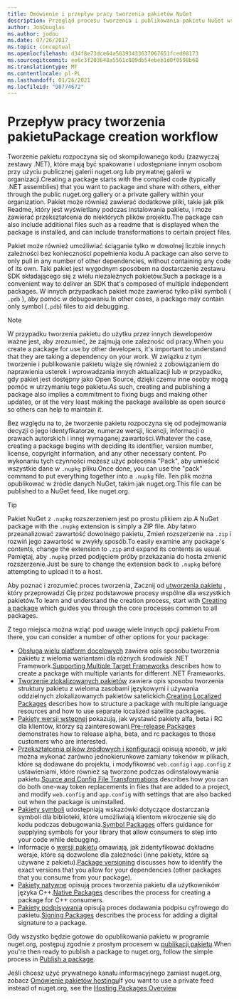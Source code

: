 ```yaml
---
title: Omówienie i przepływ pracy tworzenia pakietów NuGet
description: Przegląd procesu tworzenia i publikowania pakietu NuGet wraz z łączami do innych określonych części procesu.
author: JonDouglas
ms.author: jodou
ms.date: 07/26/2017
ms.topic: conceptual
ms.openlocfilehash: d34f8e73dce64a58393433637067651fced08173
ms.sourcegitcommit: ee6c3f203648a5561c809db54ebeb1d0f0598b68
ms.translationtype: MT
ms.contentlocale: pl-PL
ms.lasthandoff: 01/26/2021
ms.locfileid: "98774672"
---
```

# <a name="package-creation-workflow"></a><span data-ttu-id="744d6-103">Przepływ pracy tworzenia pakietu</span><span class="sxs-lookup"><span data-stu-id="744d6-103">Package creation workflow</span></span>

<span data-ttu-id="744d6-104">Tworzenie pakietu rozpoczyna się od skompilowanego kodu (zazwyczaj zestawy .NET), które mają być spakowane i udostępniane innym osobom przy użyciu publicznej galerii nuget.org lub prywatnej galerii w organizacji.</span><span class="sxs-lookup"><span data-stu-id="744d6-104">Creating a package starts with the compiled code (typically .NET assemblies) that you want to package and share with others, either through the public nuget.org gallery or a private gallery within your organization.</span></span> <span data-ttu-id="744d6-105">Pakiet może również zawierać dodatkowe pliki, takie jak plik Readme, który jest wyświetlany podczas instalowania pakietu, i może zawierać przekształcenia do niektórych plików projektu.</span><span class="sxs-lookup"><span data-stu-id="744d6-105">The package can also include additional files such as a readme that is displayed when the package is installed, and can include transformations to certain project files.</span></span>

<span data-ttu-id="744d6-106">Pakiet może również umożliwiać ściąganie tylko w dowolnej liczbie innych zależności bez konieczności popełnienia kodu.</span><span class="sxs-lookup"><span data-stu-id="744d6-106">A package can also serve to only pull in any number of other dependencies, without containing any code of its own.</span></span> <span data-ttu-id="744d6-107">Taki pakiet jest wygodnym sposobem na dostarczenie zestawu SDK składającego się z wielu niezależnych pakietów.</span><span class="sxs-lookup"><span data-stu-id="744d6-107">Such a package is a convenient way to deliver an SDK that's composed of multiple independent packages.</span></span> <span data-ttu-id="744d6-108">W innych przypadkach pakiet może zawierać tylko pliki symboli ( `.pdb` ), aby pomóc w debugowaniu.</span><span class="sxs-lookup"><span data-stu-id="744d6-108">In other cases, a package may contain only symbol (`.pdb`) files to aid debugging.</span></span>

> [!Note]
> <span data-ttu-id="744d6-109">W przypadku tworzenia pakietu do użytku przez innych deweloperów ważne jest, aby zrozumieć, że zajmują one zależność od pracy.</span><span class="sxs-lookup"><span data-stu-id="744d6-109">When you create a package for use by other developers, it's important to understand that they are taking a dependency on your work.</span></span> <span data-ttu-id="744d6-110">W związku z tym tworzenie i publikowanie pakietu wiąże się również z zobowiązaniem do naprawienia usterek i wprowadzania innych aktualizacji lub w przypadku, gdy pakiet jest dostępny jako Open Source, dzięki czemu inne osoby mogą pomóc w utrzymaniu tego pakietu.</span><span class="sxs-lookup"><span data-stu-id="744d6-110">As such, creating and publishing a package also implies a commitment to fixing bugs and making other updates, or at the very least making the package available as open source so others can help to maintain it.</span></span>

<span data-ttu-id="744d6-111">Bez względu na to, że tworzenie pakietu rozpoczyna się od podejmowania decyzji o jego identyfikatorze, numerze wersji, licencji, informacji o prawach autorskich i innej wymaganej zawartości.</span><span class="sxs-lookup"><span data-stu-id="744d6-111">Whatever the case, creating a package begins with deciding its identifier, version number, license, copyright information, and any other necessary content.</span></span> <span data-ttu-id="744d6-112">Po wykonaniu tych czynności możesz użyć polecenia "Pack", aby umieścić wszystkie dane w `.nupkg` pliku.</span><span class="sxs-lookup"><span data-stu-id="744d6-112">Once done, you can use the "pack" command to put everything together into a `.nupkg` file.</span></span> <span data-ttu-id="744d6-113">Ten plik można opublikować w źródle danych NuGet, takim jak nuget.org.</span><span class="sxs-lookup"><span data-stu-id="744d6-113">This file can be published to a NuGet feed, like nuget.org.</span></span>

> [!Tip]
> <span data-ttu-id="744d6-114">Pakiet NuGet z `.nupkg` rozszerzeniem jest po prostu plikiem zip.</span><span class="sxs-lookup"><span data-stu-id="744d6-114">A NuGet package with the `.nupkg` extension is simply a ZIP file.</span></span> <span data-ttu-id="744d6-115">Aby łatwo przeanalizować zawartość dowolnego pakietu, Zmień rozszerzenie na `.zip` i rozwiń jego zawartość w zwykły sposób.</span><span class="sxs-lookup"><span data-stu-id="744d6-115">To easily examine any package's contents, change the extension to `.zip` and expand its contents as usual.</span></span> <span data-ttu-id="744d6-116">Pamiętaj, aby `.nupkg` przed podjęciem próby przekazania do hosta zmienić rozszerzenie.</span><span class="sxs-lookup"><span data-stu-id="744d6-116">Just be sure to change the extension back to `.nupkg` before attempting to upload it to a host.</span></span>

<span data-ttu-id="744d6-117">Aby poznać i zrozumieć proces tworzenia, Zacznij od [utworzenia pakietu](../create-packages/creating-a-package.md) , który przeprowadzi Cię przez podstawowe procesy wspólne dla wszystkich pakietów.</span><span class="sxs-lookup"><span data-stu-id="744d6-117">To learn and understand the creation process, start with [Creating a package](../create-packages/creating-a-package.md) which guides you through the core processes common to all packages.</span></span>

<span data-ttu-id="744d6-118">Z tego miejsca można wziąć pod uwagę wiele innych opcji pakietu:</span><span class="sxs-lookup"><span data-stu-id="744d6-118">From there, you can consider a number of other options for your package:</span></span>

- <span data-ttu-id="744d6-119">[Obsługa wielu platform docelowych](../create-packages/supporting-multiple-target-frameworks.md) zawiera opis sposobu tworzenia pakietu z wieloma wariantami dla różnych środowisk .NET Framework.</span><span class="sxs-lookup"><span data-stu-id="744d6-119">[Supporting Multiple Target Frameworks](../create-packages/supporting-multiple-target-frameworks.md) describes how to create a package with multiple variants for different .NET Frameworks.</span></span>
- <span data-ttu-id="744d6-120">[Tworzenie zlokalizowanych pakietów](../create-packages/creating-localized-packages.md) zawiera opis sposobu tworzenia struktury pakietu z wieloma zasobami językowymi i używania oddzielnych zlokalizowanych pakietów satelickich.</span><span class="sxs-lookup"><span data-stu-id="744d6-120">[Creating Localized Packages](../create-packages/creating-localized-packages.md) describes how to structure a package with multiple language resources and how to use separate localized satellite packages.</span></span>
- <span data-ttu-id="744d6-121">[Pakiety wersji wstępnej](../create-packages/prerelease-packages.md) pokazują, jak wystawić pakiety alfa, beta i RC dla klientów, którzy są zainteresowani.</span><span class="sxs-lookup"><span data-stu-id="744d6-121">[Pre-release Packages](../create-packages/prerelease-packages.md) demonstrates how to release alpha, beta, and rc packages to those customers who are interested.</span></span>
- <span data-ttu-id="744d6-122">[Przekształcenia plików źródłowych i konfiguracji](../create-packages/source-and-config-file-transformations.md) opisują sposób, w jaki można wykonać zarówno jednokierunkowe zamiany tokenów w plikach, które są dodawane do projektu, i modyfikować `web.config` i `app.config` z ustawieniami, które również są tworzone podczas odinstalowywania pakietu.</span><span class="sxs-lookup"><span data-stu-id="744d6-122">[Source and Config File Transformations](../create-packages/source-and-config-file-transformations.md) describes how you can do both one-way token replacements in files that are added to a project, and modify `web.config` and `app.config` with settings that are also backed out when the package is uninstalled.</span></span>
- <span data-ttu-id="744d6-123">[Pakiety symboli](../create-packages/symbol-packages-snupkg.md) udostępniają wskazówki dotyczące dostarczania symboli dla biblioteki, które umożliwiają klientom wkroczenie się do kodu podczas debugowania.</span><span class="sxs-lookup"><span data-stu-id="744d6-123">[Symbol Packages](../create-packages/symbol-packages-snupkg.md) offers guidance for supplying symbols for your library that allow consumers to step into your code while debugging.</span></span>
- <span data-ttu-id="744d6-124">Informacje o [wersji pakietu](../concepts/package-versioning.md) omawiają, jak zidentyfikować dokładne wersje, które są dozwolone dla zależności (inne pakiety, które są używane z pakietu).</span><span class="sxs-lookup"><span data-stu-id="744d6-124">[Package versioning](../concepts/package-versioning.md) discusses how to identify the exact versions that you allow for your dependencies (other packages that you consume from your package).</span></span>
- <span data-ttu-id="744d6-125">[Pakiety natywne](../guides/native-packages.md) opisują proces tworzenia pakietu dla użytkowników języka C++.</span><span class="sxs-lookup"><span data-stu-id="744d6-125">[Native Packages](../guides/native-packages.md) describes the process for creating a package for C++ consumers.</span></span>
- <span data-ttu-id="744d6-126">[Pakiety podpisywania](../create-packages/sign-a-package.md) opisują proces dodawania podpisu cyfrowego do pakietu.</span><span class="sxs-lookup"><span data-stu-id="744d6-126">[Signing Packages](../create-packages/sign-a-package.md) describes the process for adding a digital signature to a package.</span></span>

<span data-ttu-id="744d6-127">Gdy wszystko będzie gotowe do opublikowania pakietu w programie nuget.org, postępuj zgodnie z prostym procesem w [publikacji pakietu](../nuget-org/publish-a-package.md).</span><span class="sxs-lookup"><span data-stu-id="744d6-127">When you're then ready to publish a package to nuget.org, follow the simple process in [Publish a package](../nuget-org/publish-a-package.md).</span></span>

<span data-ttu-id="744d6-128">Jeśli chcesz użyć prywatnego kanału informacyjnego zamiast nuget.org, zobacz [Omówienie pakietów hostingu](../hosting-packages/overview.md)</span><span class="sxs-lookup"><span data-stu-id="744d6-128">If you want to use a private feed instead of nuget.org, see the [Hosting Packages Overview](../hosting-packages/overview.md)</span></span>

